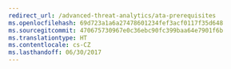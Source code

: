 ```yaml
---
redirect_url: /advanced-threat-analytics/ata-prerequisites
ms.openlocfilehash: 69d723a1a6a27478601234fef3acf0117f35d648
ms.sourcegitcommit: 470675730967e0c36ebc90fc399baa64e7901f6b
ms.translationtype: HT
ms.contentlocale: cs-CZ
ms.lasthandoff: 06/30/2017
---
```

